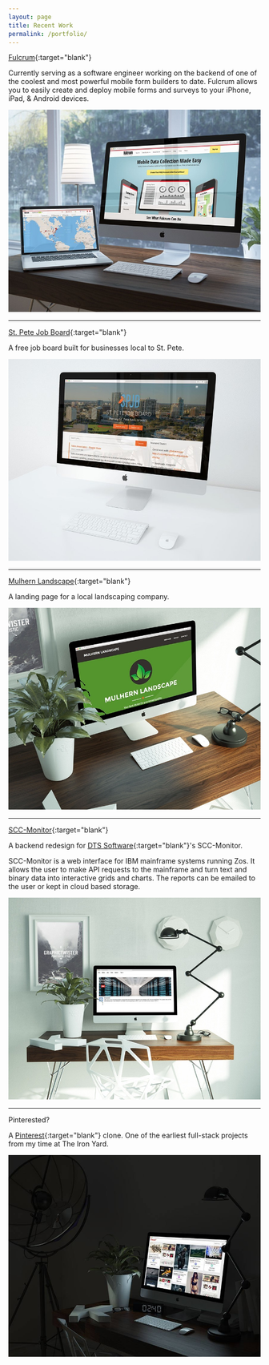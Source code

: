 ```yaml
---
layout: page
title: Recent Work
permalink: /portfolio/
---
```


[Fulcrum](http://www.fulcrumapp.com){:target="blank"}

Currently serving as a software engineer working on the backend of one of the coolest and most powerful mobile form builders to date. Fulcrum allows you to easily create and deploy mobile forms and surveys to your iPhone, iPad, & Android devices.

![Fulcrum Landing Page on Desktops](/images/fulcrum.jpg)

---

[St. Pete Job Board](http://stpete.io){:target="blank"}

A free job board built for businesses local to St. Pete.

![St. Pete Job Board Landing Page](/images/stpetejobboard.jpg)

---

[Mulhern Landscape](http://www.mulhernlandscape.com){:target="blank"}

A landing page for a local landscaping company.

![Mulhern Landscape Landing Page](/images/mulhernlandscapescreen.jpg)

---

[SCC-Monitor](https://sccdemo.herokuapp.com/){:target="blank"}

A backend redesign for [DTS Software](http://www.dtssoftware.com/){:target="blank"}'s SCC-Monitor.

SCC-Monitor is a web interface for IBM mainframe systems running Zos. It allows the user to make API requests to the mainframe and turn text and binary data into interactive grids and charts. The reports can be emailed to the user or kept in cloud based storage.

![SCC-Monitor Welcome Screen](/images/scc.jpg)

---

Pinterested?

A [Pinterest](http://www.pinterest.com/){:target="blank"} clone. One of the earliest full-stack projects from my time at The Iron Yard.

![Pinterested? Home Screen](/images/pinterested.jpg)
